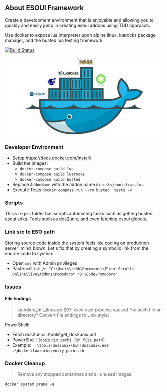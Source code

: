 ## About ESOUI Framework
Create a development environment that is enjoyable and  allowing you to quickly and easily jump in creating esoui addons using TDD approach.

Use docker to expose lua interpreter upon alpine linux, luarocks package manager, and the busted lua testing framework.

[![Build Status](https://travis-ci.org/rdok/esoui-framework.svg?branch=master)](https://travis-ci.org/rdok/esoui-framework)

![ESOUI Framework Logo](logo.jpg "ESOUI Framework Logo") 



### Developer Environment

- Setup https://docs.docker.com/install/
- Build the images:  
    - `docker-compose build lua`
    - `docker-compose build luarocks`
    - `docker-compose build busted`
- Replace `AddonName` with the addon name in `tests/bootstrap.lua`
- Execute Tests `docker-compose run --rm busted  tests -v`

### Scripts
This `scripts` folder has scripts automating tasks such as getting busted, esoui sdks. Tools such as dos2unix, and even fetching esoui globals.

### Link src to ESO path
Storing source code inside the system feels like coding on production server :mind_blown: Let's fix that by creating a symbolic link from the source code to system:
- Open `cmd` with Admin privileges
- Paste: `mklink /d "C:\Users\rdok\Documents\Elder Scrolls Online\live\AddOns\Pomodoro" "D:\Code\Pomodoro"`

### Issues
#### File Endings
> standard_init_linux.go:207: exec user process caused "no such file or directory"
Convert file endings to Unix style: 

PowerShell:
- Fetch dos2unix:  .\tools\get_dos2unix.ps1
- PowerShell:  `{dos2unix_path} {sh file path}`
 - Example: ` .\tools\dos2unix\bin\dos2unix.exe .\docker\luarocks\entry-point.sh`

 
### Docker Cleanup
> Remove any stopped containers and all unused images. 

`docker system prune -a`
